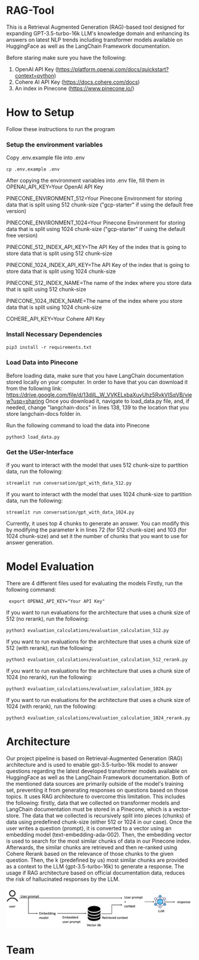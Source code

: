 # RAG-Tool
This is a Retrieval Augmented Generation (RAG)-based tool designed for expanding GPT-3.5-turbo-16k LLM's knowledge domain and enhancing its answers on latest NLP trends including transformer models available on HuggingFace as well as the LangChain Framework documentation.

Before staring make sure you have the following:
1. OpenAI API Key (https://platform.openai.com/docs/quickstart?context=python)
2. Cohere AI API Key (https://docs.cohere.com/docs)
3. An index in Pinecone (https://www.pinecone.io/)
# How to Setup
Follow these instructions to run the program
### Setup the environment variables
Copy .env.example file into .env

```shell
cp .env.example .env
```

After copying the environment variables into .env file, fill them in
OPENAI_API_KEY=Your OpenAI API Key

PINECONE_ENVIRONMENT_512=Your Pinecone Environment for storing data that is split using 512 chunk-size ("gcp-starter" if using the default free version)

PINECONE_ENVIRONMENT_1024=Your Pinecone Environment for storing data that is split using 1024 chunk-size ("gcp-starter" if using the default free version)

PINECONE_512_INDEX_API_KEY=The API Key of the index that is going to store data that is split using 512 chunk-size

PINECONE_1024_INDEX_API_KEY=The API Key of the index that is going to store data that is split using 1024 chunk-size

PINECONE_512_INDEX_NAME=The name of the index where you store data that is split using 512 chunk-size

PINECONE_1024_INDEX_NAME=The name of the index where you store data that is split using 1024 chunk-size

COHERE_API_KEY=Your Cohere API Key

### Install Necessary Dependencies

```shell
pip3 install -r requirements.txt
```

### Load Data into Pinecone
Before loading data, make sure that you have LangChain documentation stored locally on your computer. In order to have that you can download it from the following link: https://drive.google.com/file/d/13djlL_W_VVKELxbaXuyUhz5RvkVISqVB/view?usp=sharing
Once you download it, navigate to load_data.py file, and, if needed, change "langchain-docs" in lines 138, 139 to the location that you store langchain-docs folder in.


Run the following command to load the data into Pinecone

```shell
python3 load_data.py
```

### Get the USer-Interface
If you want to interact with the model that uses 512 chunk-size to partition data, run the following:

```shell
streamlit run conversation/gpt_with_data_512.py
```

If you want to interact with the model that uses 1024 chunk-size to partition data, run the following:

```shell
streamlit run conversation/gpt_with_data_1024.py
```
Currently, it uses top 4 chunks to generate an answer. You can modify this by modifying the parameter k in lines 72 (for 512 chunk-size) and 103 (for 1024 chunk-size) and set it the number of chunks that you want to use for answer generation.

# Model Evaluation
There are 4 different files used for evaluating the models
Firstly, run the following command:

```shell
 export OPENAI_API_KEY="Your API Key" 
```
If you want to run evaluations for the architecture that uses a chunk size of 512 (no rerank), run the following:

```shell
python3 evaluation_calculations/evaluation_calculation_512.py
```

If you want to run evaluations for the architecture that uses a chunk size of 512 (with rerank), run the following:

```shell
python3 evaluation_calculations/evaluation_calculation_512_rerank.py
```

If you want to run evaluations for the architecture that uses a chunk size of 1024 (no rerank), run the following:

```shell
python3 evaluation_calculations/evaluation_calculation_1024.py
```

If you want to run evaluations for the architecture that uses a chunk size of 1024 (with rerank), run the following:

```shell
python3 evaluation_calculations/evaluation_calculation_1024_rerank.py
```

# Architecture
Our project pipeline is based on Retrieval-Augmented Generation (RAG) architecture and is used to enable gpt-3.5-turbo-16k model to answer questions regarding the latest developed transformer models available on HuggingFace as well as the LangChain Framework documentation. Both of the mentioned data sources are primarily outside of the model's training set, preventing it from generating responses on questions based on those topics.
It uses RAG architecture to overcome this limitation. This includes the following: firstly, data that we collected on transformer models and LangChain documentation must be stored in a Pinecone, which is a vector-store. The data that we collected is recursively split into pieces (chunks) of data using predefined chunk-size (either 512 or 1024 in our case). Once the user writes a question (prompt), it is converted to a vector using an embedding model (text-embedding-ada-002). Then, the embedding vector is used to search for the most similar chunks of data in our Pinecone index. Afterwards, the similar chunks are retrieved and then re-ranked using Cohere Rerank based on the relevance of those chunks to the given question. Then, the k (predefined by us) most similar chunks are provided as a context to the LLM (gpt-3.5-turbo-16k) to generate a response. The usage if RAG architecture based on official documentation data, reduces the risk of hallucinated responses by the LLM. 

![Architecture Diagram](architecture_diagram.png)

# Team
